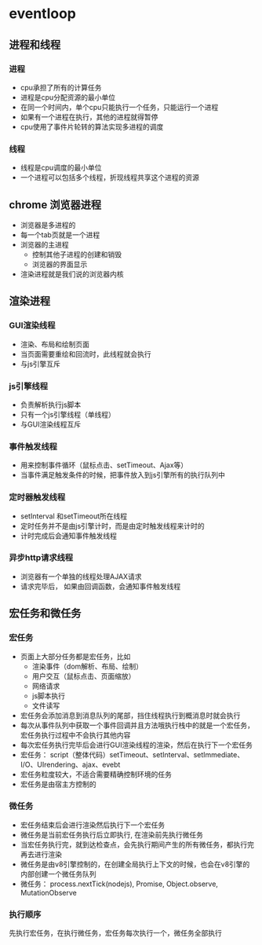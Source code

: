 # eventloop

## 进程和线程

### 进程
- cpu承担了所有的计算任务
- 进程是cpu分配资源的最小单位
- 在同一个时间内，单个cpu只能执行一个任务，只能运行一个进程
- 如果有一个进程在执行，其他的进程就得暂停
- cpu使用了事件片轮转的算法实现多进程的调度

### 线程
- 线程是cpu调度的最小单位
- 一个进程可以包括多个线程，折现线程共享这个进程的资源


## chrome 浏览器进程

- 浏览器是多进程的
- 每一个tab页就是一个进程
- 浏览器的主进程
    - 控制其他子进程的创建和销毁
    - 浏览器的界面显示
- 渲染进程就是我们说的浏览器内核

## 渲染进程

### GUI渲染线程
- 渲染、布局和绘制页面
- 当页面需要重绘和回流时，此线程就会执行
- 与js引擎互斥

### js引擎线程
- 负责解析执行js脚本
- 只有一个js引擎线程（单线程）
- 与GUI渲染线程互斥

### 事件触发线程
- 用来控制事件循环（鼠标点击、setTimeout、Ajax等）
- 当事件满足触发条件的时候，把事件放入到js引擎所有的执行队列中

### 定时器触发线程
- setInterval 和setTimeout所在线程
- 定时任务并不是由js引擎计时，而是由定时触发线程来计时的
- 计时完成后会通知事件触发线程

### 异步http请求线程
- 浏览器有一个单独的线程处理AJAX请求
- 请求完毕后， 如果由回调函数，会通知事件触发线程

## 宏任务和微任务

### 宏任务
- 页面上大部分任务都是宏任务，比如
    - 渲染事件（dom解析、布局、绘制）
    - 用户交互（鼠标点击、页面缩放）
    - 网络请求
    - js脚本执行
    - 文件读写
- 宏任务会添加消息到消息队列的尾部，挡住线程执行到概消息时就会执行
- 每次从事件队列中获取一个事件回调并且方法哦执行栈中的就是一个宏任务，宏任务执行过程中不会执行其他内容
- 每次宏任务执行完毕后会进行GUI渲染线程的渲染，然后在执行下一个宏任务
- 宏任务： script（整体代码）setTimeout、setInterval、setImmediate、I/O、UIrendering、ajax、evebt
- 宏任务粒度较大，不适合需要精确控制环境的任务
- 宏任务是由宿主方控制的

### 微任务
- 宏任务结束后会进行渲染然后执行下一个宏任务
- 微任务是当前宏任务执行后立即执行, 在渲染前先执行微任务
- 当宏任务执行完，就到达检查点，会先执行期间产生的所有微任务，都执行完再去进行渲染
- 微任务是由v8引擎控制的，在创建全局执行上下文的时候，也会在v8引擎的内部创建一个微任务队列
- 微任务： process.nextTick(nodejs), Promise, Object.observe, MutationObserve

### 执行顺序

先执行宏任务，在执行微任务，宏任务每次执行一个，微任务全部执行
